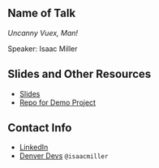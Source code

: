 ## Name of Talk 
_Uncanny Vuex, Man!_ <br>

Speaker: Isaac Miller

## Slides and Other Resources
* [Slides](https://slides.com/isaacmillercodes/uncanny-vuex-dvlp-dnvr)
* [Repo for Demo Project](https://github.com/isaacmillercodes/dinnr)

## Contact Info
* [LinkedIn](https://www.linkedin.com/in/isaacmillercodes/)
* [Denver Devs](https://denverdevs.org/) `@isaacmiller`